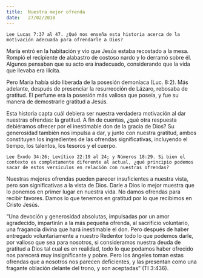 ```yaml
---
title:  Nuestra mejor ofrenda
date:   27/02/2018
---
```


`Lee Lucas 7:37 al 47. ¿Qué nos enseña esta historia acerca de la motivación adecuada para ofrendarle a Dios?`

María entró en la habitación y vio que Jesús estaba recostado a la mesa. Rompió el recipiente de alabastro de costoso nardo y lo derramó sobre él. Algunos pensaban que su acto era inadecuado, considerando que la vida que llevaba era ilícita.

Pero María había sido liberada de la posesión demoníaca (Luc. 8:2). Más adelante, después de presenciar la resurrección de Lázaro, rebosaba de gratitud. El perfume era la posesión más valiosa que poseía, y fue su manera de demostrarle gratitud a Jesús.

Esta historia capta cuál debiera ser nuestra verdadera motivación al dar nuestras ofrendas: la gratitud. A fin de cuentas, ¿qué otra respuesta debiéramos ofrecer por el inestimable don de la gracia de Dios? Su generosidad también nos impulsa a dar, y junto con nuestra gratitud, ambos constituyen los ingredientes de las ofrendas significativas, incluyendo el tiempo, los talentos, los tesoros y el cuerpo.

`Lee Éxodo 34:26; Levítico 22:19 al 24; y Números 18:29. Si bien el contexto es completamente diferente al actual, ¿qué principio podemos sacar de estos versículos en relación con nuestras ofrendas?`

Nuestras mejores ofrendas pueden parecer insuficientes a nuestra vista, pero son significativas a la vista de Dios. Darle a Dios lo mejor muestra que lo ponemos en primer lugar en nuestra vida. No damos ofrendas para recibir favores. Damos lo que tenemos en gratitud por lo que recibimos en Cristo Jesús. 

“Una devoción y generosidad absolutas, impulsadas por un amor agradecido, impartirán a la más pequeña ofrenda, al sacrificio voluntario, una fragancia divina que hará inestimable el don. Pero después de haber entregado voluntariamente a nuestro Redentor todo lo que podemos darle, por valioso que sea para nosotros, si consideramos nuestra deuda de gratitud a Dios tal cual es en realidad, todo lo que podamos haber ofrecido nos parecerá muy insignificante y pobre. Pero los ángeles toman estas ofrendas que a nosotros nos parecen deficientes, y las presentan como una fragante oblación delante del trono, y son aceptadas” (TI 3:436). 